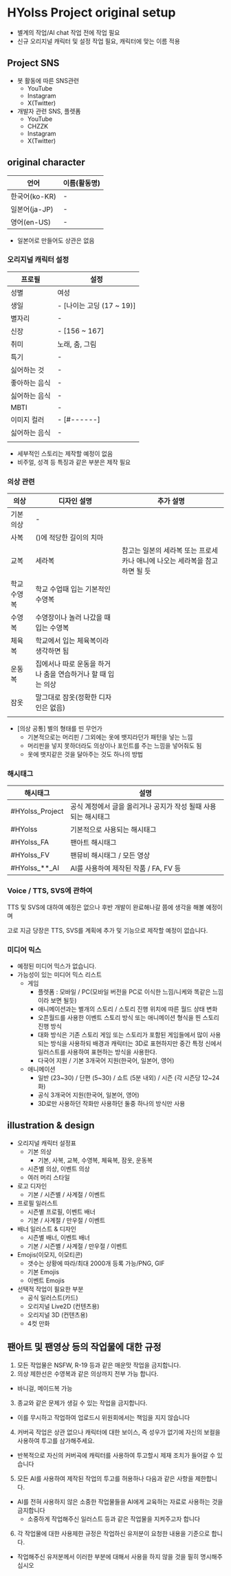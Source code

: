 # HYolss Project original setup

- 별계의 작업/AI chat 작업 전에 작업 필요
- 신규 오리지널 캐릭터 및 설정 작업 필요, 캐릭터에 맞는 이름 적용

## Project SNS

- 봇 활동에 따른 SNS관련
  * YouTube
  * Instagram
  * X(Twitter)
- 개발자 관련 SNS, 플렛폼
  * YouTube
  * CHZZK
  * Instagram
  * X(Twitter)

## original character
| 언어           | 이름(활동명)          |
| -------------- | -------------------- |
| 한국어(ko-KR)  | -                    |
| 일본어(ja-JP)  | -                    |
| 영어(en-US)    | -                    |

- 일본어로 만들어도 상관은 없음

### 오리지널 캐릭터 설정
| 프로필       | 설정                        |
| ------------ | -------------------------- |
| 성별         | 여성                        |
| 생일         | - [나이는 고딩 (17 ~ 19)]   |
| 별자리       | -                          |
| 신장         | - [156 ~ 167]              |
| 취미         | 노래, 춤, 그림              |
| 특기         | -                          |
| 싫어하는 것   | -                          |
| 좋아하는 음식 | -                          |
| 싫어하는 음식 | -                          |
| MBTI         | -                          |
| 이미지 컬러   | - [#------]                |
| 싫어하는 음식 | -                          |
|  |

- 세부적인 스토리는 제작할 예정이 없음
- 비주얼, 성격 등 특징과 같은 부분은 제작 필요
  
### 의상 관련
| 의상         | 디자인 설명                                                | 추가 설명                               |
| ------------ | --------------------------------------------------------- | -------------------------------------- |
| 기본 의상    | -                                                          |                                        |
| 사복         | ()에 적당한 길이의 치마                                     |                                        |
| 교복         | 세라복                                                     | 참고는 일본의 세라복 또는 프로세카나 애니에 나오는 세라복을 참고 하면 될 듯   |
| 학교 수영복  | 학교 수업때 입는 기본적인 수영복                             |                                         |
| 수영복       | 수영장이나 놀러 나갔을 때 입는 수영복                        |                                         |
| 체육복       | 학교에서 입는 체육복이라 생각하면 됨                         |                                         |
| 운동복       | 집에서나 따로 운동을 하거나 춤을 연습하거나 할 때 입는 의상    |                                         |
| 잠옷         | 말그대로 잠옷(정확한 디자인은 없음)                          |                                         |
|  |

- [의상 공통] 별의 형태를 띤 무언가
  - 기본적으로는 머리핀 / 그외에는 옷에 뱃지라던가 패턴을 넣는 느낌
  - 머리핀을 넣지 못하더라도 의상이나 포인트를 주는 느낌을 넣어줘도 됨
  - 옷에 뱃지같은 것을 달아주는 것도 하나의 방법

### 해시태그
| 해시태그          | 설명                                                        |
| ---------------- | ----------------------------------------------------------- |
| #HYolss_Project  | 공식 계정에서 글을 올리거나 공지가 작성 될때 사용되는 해시태그   |
| #HYolss          | 기본적으로 사용되는 해시태그                                  |
| #HYolss_FA       | 팬아트 해시태그                                              |
| #HYolss_FV       | 팬뮤비 해시태그 / 모든 영상                                   |
| #HYolss_**_AI    | AI를 사용하여 제작된 작품 / FA, FV 등                         |

### Voice / TTS, SVS에 관하여
TTS 및 SVS에 대하여 예정은 없으나 후반 개발이 완료해나갈 쯤에 생각을 해볼 예정이며

고로 지금 당장은 TTS, SVS를 계획에 추가 및 기능으로 제작할 예정이 없습니다.

### 미디어 믹스
- 예정된 미디어 믹스가 없습니다.
- 가능성이 있는 미디어 믹스 리스트
  * 게임
    - 플렛폼 : 모바일 / PC(모바일 버전을 PC로 이식한 느낌/니케와 똑같은 느낌이라 보면 될듯)
    - 애니메이션과는 별개의 스토리 / 스토리 진행 위치에 따른 월드 상태 변화
    - 오픈월드를 사용한 이벤트 스토리 방식 또는 애니메이션 형식을 띈 스토리 진행 방식
    - 대화 방식은 기존 스토리 게임 또는 스토리가 포함된 게임들에서 많이 사용되는 방식을 사용하되 배경과 캐릭터는 3D로 표현하지만 중간 특정 신에서 일러스트를 사용하여 표현하는 방식을 사용한다.
    - 다국어 지원 / 기본 3개국어 지원(한국어, 일본어, 영어)
  * 애니메이션
    - 일반 (23~30) / 단편 (5~30) / 쇼트 (5분 내외) / 시즌 (각 시즌당 12~24화)
    - 공식 3개국어 지원(한국어, 일본어, 영어)
    - 3D로만 사용하던 작화만 사용하던 둘중 하나의 방식만 사용

## illustration & design

- 오리지널 캐릭터 설정표
  * 기본 의상
    - 기본, 사복, 교복, 수영복, 체육복, 잠옷, 운동복
  * 시즌별 의상, 이벤트 의상
  * 여러 머리 스타일
- 로고 디자인
  * 기본 / 시즌별 / 사계절 / 이벤트
- 프로필 일러스트
  * 시즌별 프로필, 이벤트 배너
  * 기본 / 사계절 / 만우절 / 이벤트
- 배너 일러스트 & 디자인
  * 시즌별 배너, 이벤트 배너
  * 기본 / 시즌별 / 사계절 / 만우절 / 이벤트
- Emojis(이모지, 이모티콘)
  * 갯수는 상황에 따라/최대 2000개 등록 가능/PNG, GIF
  * 기본 Emojis
  * 이벤트 Emojis
- 선택적 작업이 필요한 부분
  * 공식 일러스트(카드)
  * 오리지널 Live2D (컨텐츠용)
  * 오리지널 3D (컨텐츠용)
  * 4컷 만화

## 팬아트 및 팬영상 등의 작업물에 대한 규정

1. 모든 작업물은 NSFW, R-19 등과 같은 매운맛 작업을 금지합니다.
2. 의상 제한선은 수영복과 같은 의상까지 전부 가능 합니다.
  - 바니걸, 메이드복 가능
3. 종교와 같은 문제가 생길 수 있는 작업을 금지합니다.
  - 이를 무시하고 작업하여 업로드시 위원회에서는 책임을 지지 않습니다
4. 커버곡 작업은 상관 없으나 캐릭터에 대한 보이스, 즉 성우가 없기에 자신의 보컬을 사용하여 투고를 삼가해주세요.
  - 반복적으로 자신의 커버곡에 캐릭터를 사용하여 투고할시 제재 조치가 들어갈 수 있습니다
5. 모든 AI를 사용하여 제작된 작업의 투고를 허용하나 다음과 같은 사항을 제한합니다.
  - AI를 전혀 사용하지 않은 소중한 작업물들을 AI에게 교육하는 자료로 사용하는 것을 금지합니다
    * 소중하게 작업해주신 일러스트 등과 같은 작업물을 지켜주고자 합니다
6. 각 작업물에 대한 사용제한 규정은 작업하신 유저분이 요청한 내용을 기준으로 합니다.
  - 작업해주신 유저분께서 이러한 부분에 대해서 사용을 하지 않을 것을 필히 명시해주십시오